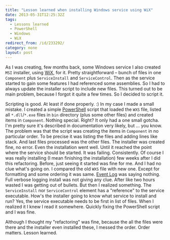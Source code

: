 ```yaml
---
title: "Lesson learned when installing Windows service using WiX"
date: 2013-05-31T12:25:32Z
tags:
  - Lessons learned
  - PowerShell
  - Windows
  - WiX
redirect_from: /id/233292/
category: none
layout: post
---
```

As I was creating, few months back, some Windows service I also created `MSI` installer, using [WiX][1], for it. Pretty straightforward – bunch of files in one `Component` plus `ServiceInstall` and `ServiceControl`. Then as the service started to gain some features I had referenced some assemblies. So I had to always update the installer script to include new files. This turned out to be main problem, because I forgot it quite a few times. So I decided to script it.

<!-- excerpt -->

Scripting is good. At least if done properly. :) In my case I made a small mistake. I created a simple [PowerShell][2] script that loaded the `WXS` file, listed all `*.dll`/`*.exe` files in `bin` directory (plus some other files) and created items in `Component`. Nothing special. Right? It only had a one small gotcha. I'm pretty sure it's described in documentation very likely, but ... you know. The problem was that the script was creating the items in `Component` in no particular order. To be precise it was listing the files and adding lines like stack. And last files processed was the other files. The installer was created fine, no error. Even the installation went well. Until it reached the point where the service should be started. It was failing. Consistently. Of course I was really installing (I mean finishing the installation) few weeks after I did this refactoring. Before, just seeing it started was fine for me. And I had no clue what's going on. I compared the old `WXS` file with new one. Except for formatting and some ordering it was same. [Event Log][3] was saying nothing. Full verbose logging install was not giving any clue. After like two hours wasted I was getting out of bullets. But then I realized something. The `ServiceInstall` nor `ServiceControl` element has a "reference" to the service executable. How's the installer going to know what service to install and run? Yes, the service executable needs to be first in list of files. When I realized it I knew I read it somewhere. Quickly fixing the PowerShell script and I was fine.

Although I thought my "refactoring" was fine, because the all the files were there and the installer even installed these, I messed the order. Order matters. Lesson learned.

[1]: http://wixtoolset.org/
[2]: http://www.microsoft.com/powershell
[3]: http://en.wikipedia.org/wiki/Event_Viewer